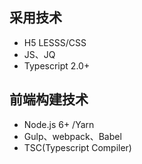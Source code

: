 ## 采用技术
- H5 LESSS/CSS
- JS、JQ
- Typescript 2.0+

## 前端构建技术
- Node.js 6+ /Yarn
- Gulp、webpack、Babel
- TSC(Typescript Compiler)
